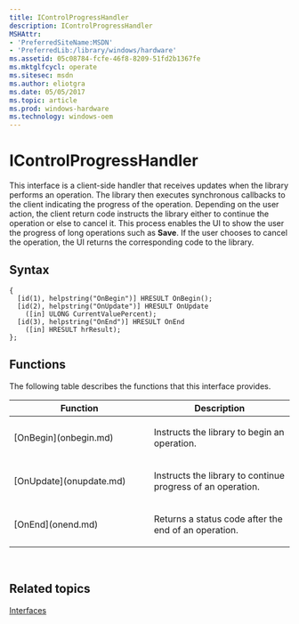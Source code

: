 ```yaml
---
title: IControlProgressHandler
description: IControlProgressHandler
MSHAttr:
- 'PreferredSiteName:MSDN'
- 'PreferredLib:/library/windows/hardware'
ms.assetid: 05c08784-fcfe-46f8-8209-51fd2b1367fe
ms.mktglfcycl: operate
ms.sitesec: msdn
ms.author: eliotgra
ms.date: 05/05/2017
ms.topic: article
ms.prod: windows-hardware
ms.technology: windows-oem
---
```


# IControlProgressHandler


This interface is a client-side handler that receives updates when the library performs an operation. The library then executes synchronous callbacks to the client indicating the progress of the operation. Depending on the user action, the client return code instructs the library either to continue the operation or else to cancel it. This process enables the UI to show the user the progress of long operations such as **Save**. If the user chooses to cancel the operation, the UI returns the corresponding code to the library.

## Syntax


```
{
  [id(1), helpstring("OnBegin")] HRESULT OnBegin();
  [id(2), helpstring("OnUpdate")] HRESULT OnUpdate
    ([in] ULONG CurrentValuePercent);
  [id(3), helpstring("OnEnd")] HRESULT OnEnd
    ([in] HRESULT hrResult);
};
```

## Functions


The following table describes the functions that this interface provides.

<table>
<colgroup>
<col width="50%" />
<col width="50%" />
</colgroup>
<thead>
<tr class="header">
<th>Function</th>
<th>Description</th>
</tr>
</thead>
<tbody>
<tr class="odd">
<td><p>[OnBegin](onbegin.md)</p></td>
<td><p>Instructs the library to begin an operation.</p></td>
</tr>
<tr class="even">
<td><p>[OnUpdate](onupdate.md)</p></td>
<td><p>Instructs the library to continue progress of an operation.</p></td>
</tr>
<tr class="odd">
<td><p>[OnEnd](onend.md)</p></td>
<td><p>Returns a status code after the end of an operation.</p></td>
</tr>
</tbody>
</table>

 

## Related topics


[Interfaces](interfaces-wprcontrol.md)

 

 







